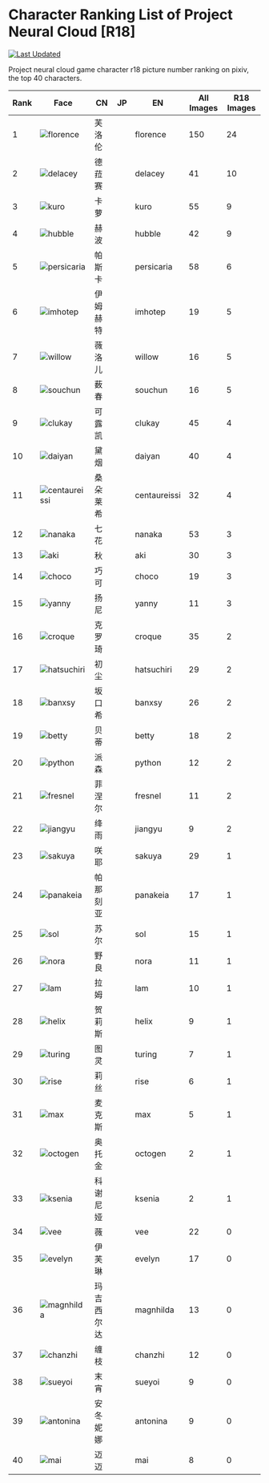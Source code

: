 # Character Ranking List of Project Neural Cloud [R18]

[![Last Updated](https://img.shields.io/endpoint?url=https://gist.githubusercontent.com/narugo1992/254442dea2e77cf46366df97f499242f/raw/data_last_update.json)](https://huggingface.co/datasets/deepghs/game_characters)

Project neural cloud game character r18 picture number ranking on pixiv, the top 40 characters. 

|   Rank | Face                                            | CN    | JP   | EN           |   All Images |   R18 Images |
|--------|-------------------------------------------------|-------|------|--------------|--------------|--------------|
|      1 | ![florence](./images/logo_florence.png)         | 芙洛伦   |      | florence     |          150 |           24 |
|      2 | ![delacey](./images/logo_delacey.png)           | 德菈赛   |      | delacey      |           41 |           10 |
|      3 | ![kuro](./images/logo_kuro.png)                 | 卡萝    |      | kuro         |           55 |            9 |
|      4 | ![hubble](./images/logo_hubble.png)             | 赫波    |      | hubble       |           42 |            9 |
|      5 | ![persicaria](./images/logo_persicaria.png)     | 帕斯卡   |      | persicaria   |           58 |            6 |
|      6 | ![imhotep](./images/logo_imhotep.png)           | 伊姆赫特  |      | imhotep      |           19 |            5 |
|      7 | ![willow](./images/logo_willow.png)             | 薇洛儿   |      | willow       |           16 |            5 |
|      8 | ![souchun](./images/logo_souchun.png)           | 薮春    |      | souchun      |           16 |            5 |
|      9 | ![clukay](./images/logo_clukay.png)             | 可露凯   |      | clukay       |           45 |            4 |
|     10 | ![daiyan](./images/logo_daiyan.png)             | 黛烟    |      | daiyan       |           40 |            4 |
|     11 | ![centaureissi](./images/logo_centaureissi.png) | 桑朵莱希  |      | centaureissi |           32 |            4 |
|     12 | ![nanaka](./images/logo_nanaka.png)             | 七花    |      | nanaka       |           53 |            3 |
|     13 | ![aki](./images/logo_aki.png)                   | 秋     |      | aki          |           30 |            3 |
|     14 | ![choco](./images/logo_choco.png)               | 巧可    |      | choco        |           19 |            3 |
|     15 | ![yanny](./images/logo_yanny.png)               | 扬尼    |      | yanny        |           11 |            3 |
|     16 | ![croque](./images/logo_croque.png)             | 克罗琦   |      | croque       |           35 |            2 |
|     17 | ![hatsuchiri](./images/logo_hatsuchiri.png)     | 初尘    |      | hatsuchiri   |           29 |            2 |
|     18 | ![banxsy](./images/logo_banxsy.png)             | 坂口希   |      | banxsy       |           26 |            2 |
|     19 | ![betty](./images/logo_betty.png)               | 贝蒂    |      | betty        |           18 |            2 |
|     20 | ![python](./images/logo_python.png)             | 派森    |      | python       |           12 |            2 |
|     21 | ![fresnel](./images/logo_fresnel.png)           | 菲涅尔   |      | fresnel      |           11 |            2 |
|     22 | ![jiangyu](./images/logo_jiangyu.png)           | 绛雨    |      | jiangyu      |            9 |            2 |
|     23 | ![sakuya](./images/logo_sakuya.png)             | 咲耶    |      | sakuya       |           29 |            1 |
|     24 | ![panakeia](./images/logo_panakeia.png)         | 帕那刻亚  |      | panakeia     |           17 |            1 |
|     25 | ![sol](./images/logo_sol.png)                   | 苏尔    |      | sol          |           15 |            1 |
|     26 | ![nora](./images/logo_nora.png)                 | 野良    |      | nora         |           11 |            1 |
|     27 | ![lam](./images/logo_lam.png)                   | 拉姆    |      | lam          |           10 |            1 |
|     28 | ![helix](./images/logo_helix.png)               | 贺莉斯   |      | helix        |            9 |            1 |
|     29 | ![turing](./images/logo_turing.png)             | 图灵    |      | turing       |            7 |            1 |
|     30 | ![rise](./images/logo_rise.png)                 | 莉丝    |      | rise         |            6 |            1 |
|     31 | ![max](./images/logo_max.png)                   | 麦克斯   |      | max          |            5 |            1 |
|     32 | ![octogen](./images/logo_octogen.png)           | 奥托金   |      | octogen      |            2 |            1 |
|     33 | ![ksenia](./images/logo_ksenia.png)             | 科谢尼娅  |      | ksenia       |            2 |            1 |
|     34 | ![vee](./images/logo_vee.png)                   | 薇     |      | vee          |           22 |            0 |
|     35 | ![evelyn](./images/logo_evelyn.png)             | 伊芙琳   |      | evelyn       |           17 |            0 |
|     36 | ![magnhilda](./images/logo_magnhilda.png)       | 玛吉西尔达 |      | magnhilda    |           13 |            0 |
|     37 | ![chanzhi](./images/logo_chanzhi.png)           | 缠枝    |      | chanzhi      |           12 |            0 |
|     38 | ![sueyoi](./images/logo_sueyoi.png)             | 末宵    |      | sueyoi       |            9 |            0 |
|     39 | ![antonina](./images/logo_antonina.png)         | 安冬妮娜  |      | antonina     |            9 |            0 |
|     40 | ![mai](./images/logo_mai.png)                   | 迈迈    |      | mai          |            8 |            0 |
